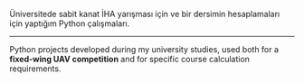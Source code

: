 Üniversitede sabit kanat İHA yarışması için ve bir dersimin hesaplamaları için yaptığım Python çalışmaları.

----------------------------------------------------------------------------------------------------------------------------

Python projects developed during my university studies, used both for a **fixed-wing UAV competition** and for specific course calculation requirements.
